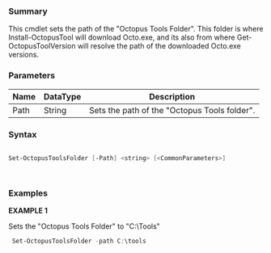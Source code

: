 ﻿### Summary

This cmdlet sets the path of the "Octopus Tools Folder". This folder is where Install-OctopusTool will download Octo.exe, and its also from where Get-OctopusToolVersion will resolve the path of the downloaded Octo.exe versions.
### Parameters
| Name | DataType          | Description |
| ------------- | ----------- | ----------- |
| Path | String |  Sets the path of the "Octopus Tools folder".     |

### Syntax
``` powershell

Set-OctopusToolsFolder [-Path] <string> [<CommonParameters>]




``` 

### Examples 

**EXAMPLE 1**

Sets the "Octopus Tools Folder" to "C:\Tools"

``` powershell 
 Set-OctopusToolsFolder -path C:\tools
``` 


